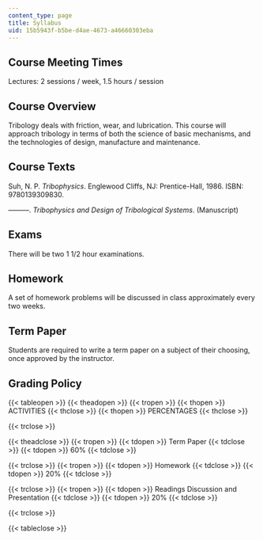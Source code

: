 ```yaml
---
content_type: page
title: Syllabus
uid: 15b5943f-b5be-d4ae-4673-a46660303eba
---
```


Course Meeting Times
--------------------

Lectures: 2 sessions / week, 1.5 hours / session

Course Overview
---------------

Tribology deals with friction, wear, and lubrication. This course will approach tribology in terms of both the science of basic mechanisms, and the technologies of design, manufacture and maintenance.

Course Texts
------------

Suh, N. P. _Tribophysics_. Englewood Cliffs, NJ: Prentice-Hall, 1986. ISBN: 9780139309830.

———. _Tribophysics and Design of Tribological Systems_. (Manuscript)

Exams
-----

There will be two 1 1/2 hour examinations.

Homework
--------

A set of homework problems will be discussed in class approximately every two weeks.

Term Paper
----------

Students are required to write a term paper on a subject of their choosing, once approved by the instructor.

Grading Policy
--------------

{{< tableopen >}}
{{< theadopen >}}
{{< tropen >}}
{{< thopen >}}
ACTIVITIES
{{< thclose >}}
{{< thopen >}}
PERCENTAGES
{{< thclose >}}

{{< trclose >}}

{{< theadclose >}}
{{< tropen >}}
{{< tdopen >}}
Term Paper
{{< tdclose >}}
{{< tdopen >}}
60%
{{< tdclose >}}

{{< trclose >}}
{{< tropen >}}
{{< tdopen >}}
Homework
{{< tdclose >}}
{{< tdopen >}}
20%
{{< tdclose >}}

{{< trclose >}}
{{< tropen >}}
{{< tdopen >}}
Readings Discussion and Presentation
{{< tdclose >}}
{{< tdopen >}}
20%
{{< tdclose >}}

{{< trclose >}}

{{< tableclose >}}